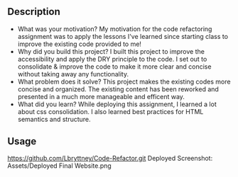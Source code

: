 # <Code-Refactor>

## Description

- What was your motivation?
My motivation for the code refactoring assignment was to apply the lessons I've learned since starting class to improve the existing code provided to me!
- Why did you build this project?
I built this project to improve the accessibility and apply the DRY principle to the code. I set out to consolidate & improve the code to make it more clear and concise without taking away any functionality.
- What problem does it solve?
This project makes the existing codes more concise and organized. The existing content has been reworked  and presented in a much more manageable and efficent way.
- What did you learn?
While deploying this assignment, I learned a lot about css consolidation. I also learned best practices for HTML semantics and structure.

## Usage
https://github.com/Lbryttney/Code-Refactor.git
Deployed Screenshot: Assets/Deployed Final Website.png
